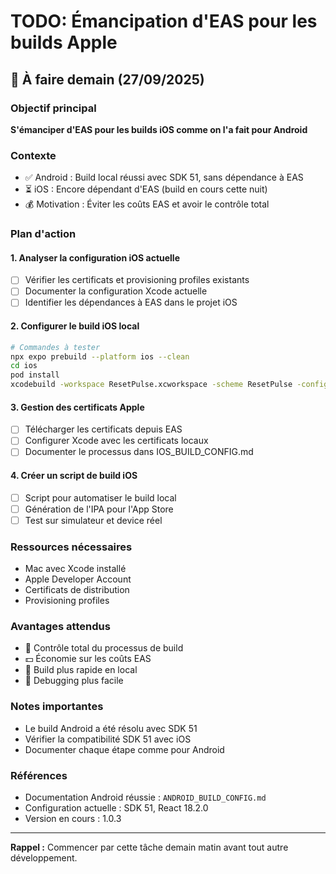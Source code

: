 # TODO: Émancipation d'EAS pour les builds Apple

## 📅 À faire demain (27/09/2025)

### Objectif principal
**S'émanciper d'EAS pour les builds iOS comme on l'a fait pour Android**

### Contexte
- ✅ Android : Build local réussi avec SDK 51, sans dépendance à EAS
- ⏳ iOS : Encore dépendant d'EAS (build en cours cette nuit)
- 💰 Motivation : Éviter les coûts EAS et avoir le contrôle total

### Plan d'action

#### 1. Analyser la configuration iOS actuelle
- [ ] Vérifier les certificats et provisioning profiles existants
- [ ] Documenter la configuration Xcode actuelle
- [ ] Identifier les dépendances à EAS dans le projet iOS

#### 2. Configurer le build iOS local
```bash
# Commandes à tester
npx expo prebuild --platform ios --clean
cd ios
pod install
xcodebuild -workspace ResetPulse.xcworkspace -scheme ResetPulse -configuration Release
```

#### 3. Gestion des certificats Apple
- [ ] Télécharger les certificats depuis EAS
- [ ] Configurer Xcode avec les certificats locaux
- [ ] Documenter le processus dans IOS_BUILD_CONFIG.md

#### 4. Créer un script de build iOS
- [ ] Script pour automatiser le build local
- [ ] Génération de l'IPA pour l'App Store
- [ ] Test sur simulateur et device réel

### Ressources nécessaires
- Mac avec Xcode installé
- Apple Developer Account
- Certificats de distribution
- Provisioning profiles

### Avantages attendus
- 🎯 Contrôle total du processus de build
- 💵 Économie sur les coûts EAS
- 🚀 Build plus rapide en local
- 🔧 Debugging plus facile

### Notes importantes
- Le build Android a été résolu avec SDK 51
- Vérifier la compatibilité SDK 51 avec iOS
- Documenter chaque étape comme pour Android

### Références
- Documentation Android réussie : `ANDROID_BUILD_CONFIG.md`
- Configuration actuelle : SDK 51, React 18.2.0
- Version en cours : 1.0.3

---

**Rappel :** Commencer par cette tâche demain matin avant tout autre développement.